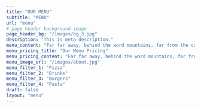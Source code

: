 ```yaml
---
title: "OUR MENU"
subtitle: "MENU"
url: "menu"
# page header background image
page_header_bg: "/images/bg_3.jpg"
description: "This is meta description."
menu_content: "Far far away, behind the word mountains, far from the countries Vokalia and Consonantia, there live the blind texts."
menu_pricing_title: "Our Menu Pricing"
menu_pricing_content: "Far far away, behind the word mountains, far from the countries Vokalia and Consonantia "
menu_image_url: "/images/about.jpg"
menu_filter_1: "Pizza"
menu_filter_2: "Drinks"
menu_filter_3: "Burgers"
menu_filter_4: "Pasta"
draft: false
layout: "menu"
---
```






